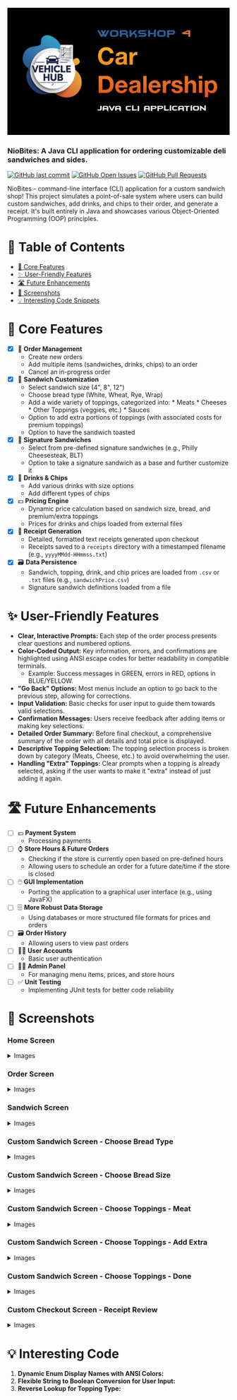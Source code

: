 
<img alt="Project banner" src="https://github.com/HotaruRL/workshop-4-carDealership/blob/master/Workshop%204%20-%20Car%20Dealership.jpg"></img>

### NioBites: A Java CLI application for ordering customizable deli sandwiches and sides.

<a target="_blank" href="https://github.com/HotaruRL/deli-ordering-app/commits/master/" style="display: inline-block;"><img alt="GitHub last commit" src="https://img.shields.io/github/last-commit/HotaruRL/deli-ordering-app"></a>
<a target="_blank" href="https://github.com/HotaruRL/deli-ordering-app/issues" style="display: inline-block;"><img alt="GitHub Open Issues" src="https://img.shields.io/github/issues/HotaruRL/deli-ordering-app"></a>
<a target="_blank" href="https://github.com/HotaruRL/deli-ordering-app/pulls" style="display: inline-block;"><img alt="GitHub Pull Requests" src="https://img.shields.io/github/issues-pr/HotaruRL/deli-ordering-app"></a>


NioBites - command-line interface (CLI) application for a custom sandwich shop! This project simulates a point-of-sale system where users can build custom sandwiches, add drinks, and chips to their order, and generate a receipt. It's built entirely in Java and showcases various Object-Oriented Programming (OOP) principles.

# 🌟 Table of Contents
*   [🚀 Core Features](#-core-features)
*   [✨ User-Friendly Features](#-user-friendly-features)
*   [🛣️ Future Enhancements](#%EF%B8%8F-future-enhancements)
*   [📸 Screenshots](#-screenshots)
*   [💡 Interesting Code Snippets](#-interesting-code)

# 🚀 Core Features
- [x] 📒 **Order Management**
  - Create new orders
  - Add multiple items (sandwiches, drinks, chips) to an order
  - Cancel an in-progress order
- [x] 🥪 **Sandwich Customization**
  - Select sandwich size (4", 8", 12")
  - Choose bread type (White, Wheat, Rye, Wrap)
  - Add a wide variety of toppings, categorized into:
        *   Meats
        *   Cheeses
        *   Other Toppings (veggies, etc.)
        *   Sauces
  - Option to add extra portions of toppings (with associated costs for premium toppings)
  - Option to have the sandwich toasted
- [x] 🥙 **Signature Sandwiches**
  - Select from pre-defined signature sandwiches (e.g., Philly Cheesesteak, BLT)
  - Option to take a signature sandwich as a base and further customize it
- [x] 🧋 **Drinks & Chips**
  - Add various drinks with size options
  - Add different types of chips
- [x] 💵 **Pricing Engine**
  - Dynamic price calculation based on sandwich size, bread, and premium/extra toppings
  - Prices for drinks and chips loaded from external files
- [x] 🧾 **Receipt Generation**
  - Detailed, formatted text receipts generated upon checkout
  - Receipts saved to a `receipts` directory with a timestamped filename (e.g., `yyyyMMdd-HHmmss.txt`)
- [x] 🗃️ **Data Persistence**
  - Sandwich, topping, drink, and chip prices are loaded from `.csv` or `.txt` files (e.g., `sandwichPrice.csv`)
  - Signature sandwich definitions loaded from a file

# ✨ User-Friendly Features
*   **Clear, Interactive Prompts:** Each step of the order process presents clear questions and numbered options.
*   **Color-Coded Output:** Key information, errors, and confirmations are highlighted using ANSI escape codes for better readability in compatible terminals.
    *   Example: Success messages in GREEN, errors in RED, options in BLUE/YELLOW.
*   **"Go Back" Options:** Most menus include an option to go back to the previous step, allowing for corrections.
*   **Input Validation:** Basic checks for user input to guide them towards valid selections.
*   **Confirmation Messages:** Users receive feedback after adding items or making key selections.
*   **Detailed Order Summary:** Before final checkout, a comprehensive summary of the order with all details and total price is displayed.
*   **Descriptive Topping Selection:** The topping selection process is broken down by category (Meats, Cheese, etc.) to avoid overwhelming the user.
*   **Handling "Extra" Toppings:** Clear prompts when a topping is already selected, asking if the user wants to make it "extra" instead of just adding it again.

# 🛣️ Future Enhancements
- [ ] 💵 **Payment System**
  - Processing payments
- [ ] ⌚ **Store Hours & Future Orders**
  - Checking if the store is currently open based on pre-defined hours
  - Allowing users to schedule an order for a future date/time if the store is closed
- [ ] 🖱️ **GUI Implementation**
  - Porting the application to a graphical user interface (e.g., using JavaFX)
- [ ] 🗄️ **More Robust Data Storage**
  - Using databases or more structured file formats for prices and orders
- [ ] 🗃️ **Order History**
  - Allowing users to view past orders
- [ ] 🙋‍♀️ **User Accounts**
  - Basic user authentication
- [ ] 🧑‍💻 **Admin Panel**
  - For managing menu items, prices, and store hours
- [ ] ✅ **Unit Testing**
  - Implementing JUnit tests for better code reliability

# 📸 Screenshots

<html>
<h3>Home Screen</h3>
<details>
<summary>Images</summary>
<p><img alt="01.homeScreen" src="https://github.com/HotaruRL/capstone-1-accounting-ledger/blob/master/img/01.%20main%20menu.png"></p>
</details>

<h3>Order Screen</h3>
<details>
<summary>Images</summary>
<p><img alt="02.orderScreen" src="https://github.com/HotaruRL/capstone-1-accounting-ledger/blob/master/img/01.%20main%20menu.png"></p>
</details>

<h3>Sandwich Screen</h3>
<details>
<summary>Images</summary>
<p><img alt="03.sandwichScreen" src="https://github.com/HotaruRL/capstone-1-accounting-ledger/blob/master/img/01.%20main%20menu.png"></p>
</details>

<h3>Custom Sandwich Screen - Choose Bread Type</h3>
<details>
<summary>Images</summary>
<p><img alt="04.customSandwichScreen-breadType" src="https://github.com/HotaruRL/capstone-1-accounting-ledger/blob/master/img/01.%20main%20menu.png"></p>
</details>

<h3>Custom Sandwich Screen - Choose Bread Size</h3>
<details>
<summary>Images</summary>
<p><img alt="05.customSandwichScreen-breadSize" src="https://github.com/HotaruRL/capstone-1-accounting-ledger/blob/master/img/01.%20main%20menu.png"></p>
</details>

<h3>Custom Sandwich Screen - Choose Toppings - Meat</h3>
<details>
<summary>Images</summary>
<p><img alt="06.customSandwichScreen-toppings-meat" src="https://github.com/HotaruRL/capstone-1-accounting-ledger/blob/master/img/01.%20main%20menu.png"></p>
</details>

<h3>Custom Sandwich Screen - Choose Toppings - Add Extra</h3>
<details>
<summary>Images</summary>
<p><img alt="07.customSandwichScreen-toppings-addExtra" src="https://github.com/HotaruRL/capstone-1-accounting-ledger/blob/master/img/01.%20main%20menu.png"></p>
</details>

<h3>Custom Sandwich Screen - Choose Toppings - Done</h3>
<details>
<summary>Images</summary>
<p><img alt="08.customSandwichScreen-done" src="https://github.com/HotaruRL/capstone-1-accounting-ledger/blob/master/img/01.%20main%20menu.png"></p>
</details>

<h3>Custom Checkout Screen - Receipt Review</h3>
<details>
<summary>Images</summary>
<p><img alt="09.checkoutScreen-receiptReview" src="https://github.com/HotaruRL/capstone-1-accounting-ledger/blob/master/img/01.%20main%20menu.png"></p>
</details>
</html>

# 💡 Interesting Code
1.  **Dynamic Enum Display Names with ANSI Colors:**
2.  **Flexible String to Boolean Conversion for User Input:**
3.  **Reverse Lookup for Topping Type:**


